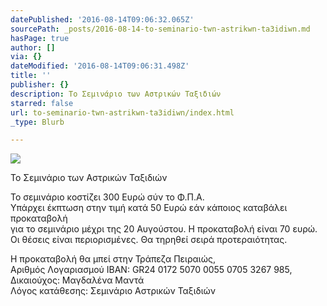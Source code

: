 ```yaml
---
datePublished: '2016-08-14T09:06:32.065Z'
sourcePath: _posts/2016-08-14-to-seminario-twn-astrikwn-ta3idiwn.md
hasPage: true
author: []
via: {}
dateModified: '2016-08-14T09:06:31.498Z'
title: ''
publisher: {}
description: Το Σεμινάριο των Αστρικών Ταξιδιών
starred: false
url: to-seminario-twn-astrikwn-ta3idiwn/index.html
_type: Blurb

---
```

![](https://the-grid-user-content.s3-us-west-2.amazonaws.com/090262a1-2c4a-4697-8134-0b223e205c95.jpg)

Το Σεμινάριο των Αστρικών Ταξιδιών

To σεμινάριο κοστίζει 300 Ευρώ σύν το Φ.Π.Α.   
Yπάρχει έκπτωση στην τιμή κατά 50 Ευρώ εάν κάποιος καταβάλει προκαταβολή   
για το σεμινάριο μέχρι της 20 Αυγούστου. Η προκαταβολή είναι 70 ευρώ.   
Οι θέσεις είναι περιορισμένες. Θα τηρηθεί σειρά προτεραιότητας.

H προκαταβολή θα μπεί στην Τράπεζα Πειραιώς,   
Αριθμός Λογαριασμού IBAN: GR24 0172 5070 0055 0705 3267 985,   
Δικαιούχος: Μαγδαλένα Μαντά   
Λόγος κατάθεσης: Σεμινάριο Αστρικών Ταξιδιών